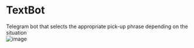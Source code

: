 # TextBot
Telegram bot that selects the appropriate pick-up phrase depending on the situation
<br>
![image](https://user-images.githubusercontent.com/54048747/222460130-1fa0dfd5-31ed-46f1-92a6-8a3adc77cfc8.png)
